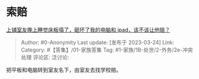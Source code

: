 # 索赔
[上铺室友晚上睡觉床板塌了，砸坏了我的电脑和 ipad，该不该让他赔？](https://www.zhihu.com/question/460572374/answer/2950542844)

> Author: #0-Anonymity
> Last update: [发布于 2023-03-24]
> Link:
> Category: #【答集】/01-家族答集 
> Tag: #1-家族/1B-处世/2-外务/2e-冲突处理
> 评论区:
> 泛讨论:

把平板和电脑转到室友名下，由室友去找学校赔。
